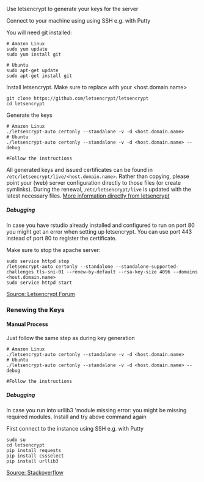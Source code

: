 Use letsencrypt to generate your keys for the server

Connect to your machine using using SSH e.g. with Putty

You will need git installed:
```
# Amazon Linux
sudo yum update
sudo yum install git

# Ubuntu
sudo apt-get update
sudo apt-get install git
```
Install letsencrypt. Make sure to replace with your <host.domain.name>
```
git clone https://github.com/letsencrypt/letsencrypt
cd letsencrypt
```
Generate the keys 
```
# Amazon Linux
./letsencrypt-auto certonly --standalone -v -d <host.domain.name>
# Ubuntu
./letsencrypt-auto certonly --standalone -v -d <host.domain.name> --debug

#Follow the instructions
```

All generated keys and issued certificates can be found in `/etc/letsencrypt/live/<host.domain.name>`. Rather than copying, please point your (web) server configuration directly to those files (or create symlinks). During the renewal, `/etc/letsencrypt/live` is updated with the latest necessary files. 
[More information directly from letsencrypt](http://letsencrypt.readthedocs.io/en/latest/using.html#where-are-my-certificates)

##### Debugging 
In case you have rstudio already installed and configured to run on port 80 you might get an error when setting up letsencrypt. You can use port 443 instead of port 80 to register the certificate.

Make sure to stop the apache server: 
```
sudo service httpd stop
/letsencrypt-auto certonly --standalone --standalone-supported-challenges tls-sni-01 --renew-by-default --rsa-key-size 4096 --domains <host.domain.name>
sudo service httpd start
```

[Source: Letsencrypt Forum](https://community.letsencrypt.org/t/cant-host-anything-on-port-80/5250)


### Renewing the Keys

#### Manual Process
Just follow the same step as during key generation
```
# Amazon Linux
./letsencrypt-auto certonly --standalone -v -d <host.domain.name>
# Ubuntu
./letsencrypt-auto certonly --standalone -v -d <host.domain.name> --debug

#Follow the instructions
```
##### Debugging 
In case you run into urllib3 'module missing error:
you might be missing required modules. Install and try above command again

First connect to the instance using SSH e.g. with Putty
```
sudo su
cd letsencrypt
pip install requests
pip install cssselect
pip install urllib3
```
[Source: Stackoverflow](http://stackoverflow.com/questions/27440060/how-to-fix-importerror-no-module-named-packages-urllib3)
